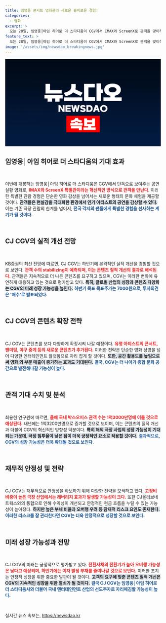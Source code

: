 ```yaml
---
title: 임영웅 콘서트 영화관의 새로운 흥미로운 경험!
categories:
  - 영화
excerpt: >
  오는 28일, 임영웅│아임 히어로 더 스타디움이 CGV에서 IMAX와 ScreenX로 관객을 맞이하며 공연 실황 영화의 새로운 장을 연다! CJ CGV의 실적 개선 기대감도 덩달아 고조되고 있다!
feature_text: >
  오는 28일, 임영웅│아임 히어로 더 스타디움이 CGV에서 IMAX와 ScreenX로 관객을 맞이하며 공연 실황 영화의 새로운 장을 연다! CJ CGV의 실적 개선 기대감도 덩달아 고조되고 있다!
image: '/assets/img/newsdao_breakingnews.jpg'
---
```


<p><img src="/assets/img/newsdao_breakingnews.jpg" alt="cryptoinkorea 속보" /></p>

<h2 data-ke-size="size26">임영웅│아임 히어로 더 스타디움의 기대 효과</h2>

<p data-ke-size="size16">&nbsp;</p>

<p>이번에 개봉하는 임영웅│아임 히어로 더 스타디움은 CGV에서 단독으로 보여주는 공연 실황 영화로, <b><span style="color: #ee2323;">IMAX와 ScreenX 특별관이라는 혁신적인 방식으로 관객을 만난다</span></b>. 이러한 특별한 관람 경험은 단순한 영화 감상을 넘어서는 새로운 형태의 문화 체험을 제공할 것이다. <b><span style="background-color: #21538527;">관객들은 현실감을 극대화한 환경에서 인기 아티스트의 공연을 감상할 수 있다.</span></b> 이는 기존 극장 관람의 한계를 넘어서, <b><span style="color: #1a5490;">전국 각지의 팬들에게 특별한 경험을 선사하는 계기가 될 것이다.</span></b> </p>

<p data-ke-size="size16">&nbsp;</p>

<h2 data-ke-size="size26">CJ CGV의 실적 개선 전망</h2>

<p data-ke-size="size16">&nbsp;</p>

<p>KB증권의 최신 전망에 따르면, CJ CGV는 하반기에 본격적인 실적 개선을 경험할 것으로 보인다. <b><span style="color: #ee2323;">관객 수의 stabilizing이 예측되며, 이는 콘텐츠 질적 개선의 결과로 해석된다.</span></b> 관객들은 지속적으로 더 나은 콘텐츠를 요구하고 있으며, CGV는 이러한 변화에 유연하게 대응하고 있는 것으로 평가받고 있다. <b><span style="background-color: #21538527;">특히, 글로벌 산업의 성장과 콘텐츠 다양화는 CGV의 미래 성장 가능성을 높인다.</span></b> <b><span style="color: #1a5490;">하반기 목표 목표주가는 7000원으로, 투자의견은 '매수'로 발표되었다.</span></b> </p>

<p data-ke-size="size16">&nbsp;</p>

<h2 data-ke-size="size26">CJ CGV의 콘텐츠 확장 전략</h2>

<p data-ke-size="size16">&nbsp;</p>

<p>CJ CGV는 콘텐츠를 보다 다양하게 확장시켜 나갈 예정이다. <b><span style="color: #ee2323;">유명 아티스트의 콘서트, 팬미팅, 야구 중계 등의 새로운 콘텐츠가 추가된다.</span></b> 이러한 전략은 단순한 영화 상영을 넘어 다양한 엔터테인먼트 플랫폼으로 자리 잡게 할 것이다. <b><span style="background-color: #21538527;">또한, 공간 활용도를 높임으로써 영화 외 부문 매출이 증가하는 효과도 기대된다.</span></b> <b><span style="color: #1a5490;">결국, CGV는 더 나아가 종합 문화 공간으로 발전해나갈 가능성이 높다.</span></b> </p>

<p data-ke-size="size16">&nbsp;</p>

<h2 data-ke-size="size26">관객 기대 수치 및 분석</h2>

<p data-ke-size="size16">&nbsp;</p>

<p>최용현 연구원에 따르면, <b><span style="color: #ee2323;">올해 국내 박스오피스 관객 수는 1억3000만명에 이를 것으로 예상된다.</span></b> 내년에는 1억3200만명으로 증가할 것으로 보이며, 이는 콘텐츠의 질적 개선과 더불어 CGV의 혁신적인 방향성 덕분이다. <b><span style="background-color: #21538527;">특히 해외 극장 사업의 성장 가능성이 기대되는 가운데, 극장 침투율이 낮은 점이 더욱 긍정적인 요소로 작용할 것이다.</span></b> <b><span style="color: #1a5490;">결과적으로, CGV의 성장 가능성은 더욱 확대될 것으로 보인다.</span></b> </p>

<p data-ke-size="size16">&nbsp;</p>

<h2 data-ke-size="size26">재무적 안정성 및 전략</h2>

<p data-ke-size="size16">&nbsp;</p>

<p>CJ CGV는 재무적으로 안정성을 확보하기 위해 다양한 전략을 모색하고 있다. <b><span style="color: #ee2323;">고정비 비중이 높은 극장 산업에서는 레버리지 효과가 발생할 가능성이 크다.</span></b> 또한 CJ올리브네트웍스와의 통합으로 인해 수익성이 개선되고 안정적인 현금 흐름을 누릴 수 있는 가능성이 높아졌다. <b><span style="background-color: #21538527;">하지만 높은 부채 비율과 오버행 우려 등 잠재적 리스크 요인도 존재한다.</span></b> <b><span style="color: #1a5490;">이러한 리스크를 잘 관리한다면 CGV는 더욱 안정적으로 성장할 것으로 보인다.</span></b></p>

<p data-ke-size="size16">&nbsp;</p>

<h2 data-ke-size="size26">미래 성장 가능성과 전망</h2>

<p data-ke-size="size16">&nbsp;</p>

<p>CJ CGV의 미래는 긍정적으로 평가받고 있다. <b><span style="color: #ee2323;">전환사채의 전환기가 높아 오버행 가능성은 낮다고 예상되며, 하반기에는 이자 발생 부채를 줄여나갈 것으로 보인다.</span></b> 이러한 조치는 안정적 성장을 위한 중요한 발판이 될 것이다. <b><span style="background-color: #21538527;">고객의 요구에 맞춘 콘텐츠 질적 개선은 CGV의 지속적인 성장을 위한 열쇠가 될 것이다.</span></b> <b><span style="color: #1a5490;">결국 CJ CGV는 임영웅│아임 히어로 더 스타디움사와 더불어 국내 엔터테인먼트 산업의 선도주자로 자리매김할 가능성이 높다.</span></b></p>

<p data-ke-size="size16">&nbsp;</p>
실시간 뉴스 속보는, <a href="https://newsdao.kr" rel="dofollow">https://newsdao.kr</a>



